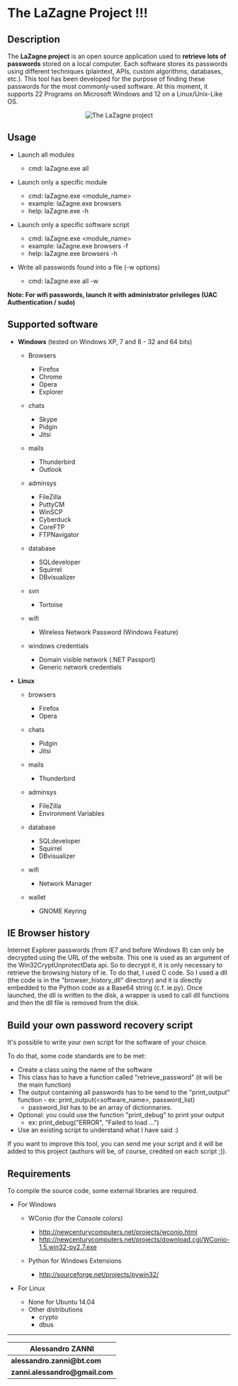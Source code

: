 
__The LaZagne Project !!!__
==

Description
----
The __LaZagne project__ is an open source application used to __retrieve lots of passwords__ stored on a local computer. 
Each software stores its passwords using different techniques (plaintext, APIs, custom algorithms, databases, etc.). This tool has been developed for the purpose of finding these passwords for the most commonly-used software. 
At this moment, it supports 22 Programs on Microsoft Windows and 12 on a Linux/Unix-Like OS.

<p align="center"><img src="./pictures/lazagne.png" alt="The LaZagne project"></p>

Usage
----
* Launch all modules
	* cmd: laZagne.exe all

* Launch only a specific module
	* cmd: laZagne.exe <module_name>
	* example: laZagne.exe browsers
	* help: laZagne.exe -h

* Launch only a specific software script
	* cmd: laZagne.exe <module_name> <software>
	* example: laZagne.exe browsers -f
	* help: laZagne.exe browsers -h

* Write all passwords found into a file (-w options)
	* cmd: laZagne.exe all -w

__Note: For wifi passwords, launch it with administrator privileges (UAC Authentication / sudo)__

Supported software
----

* __Windows__ (tested on Windows XP, 7 and 8 - 32 and 64 bits)
	* Browsers
		* Firefox
		* Chrome
		* Opera
		* Explorer

	* chats
		* Skype
		* Pidgin
		* Jitsi

	* mails
		* Thunderbird
		* Outlook

	* adminsys
		* FileZilla
		* PuttyCM
		* WinSCP
		* Cyberduck
		* CoreFTP
		* FTPNavigator

	* database
		* SQLdeveloper
		* Squirrel
		* DBvisualizer

	* svn
		* Tortoise

	* wifi
		* Wireless Network Password (Windows Feature)

	* windows credentials
		* Domain visible network (.NET Passport)
		* Generic network credentials

* __Linux__
	* browsers
		* Firefox
		* Opera

	* chats
		* Pidgin
		* Jitsi

	* mails
		* Thunderbird

	* adminsys
		* FileZilla
		* Environment Variables

	* database
		* SQLdeveloper
		* Squirrel
		* DBvisualizer

	* wifi
		* Network Manager

	* wallet
		* GNOME Keyring


IE Browser history
----
Internet Explorer passwords (from IE7 and before Windows 8) can only be decrypted using the URL of the website. This one is used as an argument of the Win32CryptUnprotectData api. So to decrypt it, it is only necessary to retrieve the browsing history of ie. 
To do that, I used C code. So I used a dll (the code is in the "browser_history_dll" directory) and it is directly embedded to the Python code as a Base64 string (c.f. ie.py). Once launched, the dll is written to the disk, a wrapper is used to call dll functions and then the dll file is removed from the disk.

Build your own password recovery script
----
It's possible to write your own script for the software of your choice. 

To do that, some code standards are to be met: 
* Create a class using the name of the software
* This class has to have a function called "retrieve_password" (it will be the main function)
* The output containing all passwords has to be send to the "print_output" function - ex: print_output(<software_name>, password_list)
	* password_list has to be an array of dictionnaries. 
* Optional: you could use the function "print_debug" to print your output 
	* ex: print_debug("ERROR", "Failed to load ...")
* Use an existing script to understand what I have said :)

If you want to improve this tool, you can send me your script and it will be added to this project (authors will be, of course, credited on each script ;)).

Requirements
----
To compile the source code, some external libraries are required.

* For Windows
	* WConio (for the Console colors)
		* http://newcenturycomputers.net/projects/wconio.html
		* http://newcenturycomputers.net/projects/download.cgi/WConio-1.5.win32-py2.7.exe

	* Python for Windows Extensions
		* http://sourceforge.net/projects/pywin32/

* For Linux
	* None for Ubuntu 14.04
	* Other distributions
		* crypto
		* dbus

----
| __Alessandro ZANNI__    |
| ------------- |
| __alessandro.zanni@bt.com__    |
| __zanni.alessandro@gmail.com__  |


 

